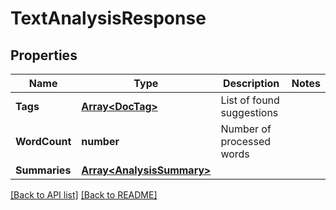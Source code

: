 # TextAnalysisResponse
## Properties

Name | Type | Description | Notes
------------ | ------------- | ------------- | -------------
**Tags** | [**Array&lt;DocTag&gt;**](DocTag.md) | List of found suggestions | 
**WordCount** | **number** | Number of processed words | 
**Summaries** | [**Array&lt;AnalysisSummary&gt;**](AnalysisSummary.md) |  | 

[[Back to API list]](../README.md#documentation-for-api-endpoints) [[Back to README]](../README.md)

